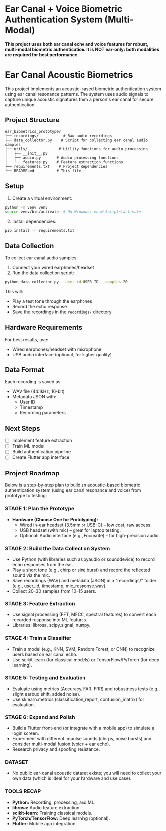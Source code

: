 # Ear Canal + Voice Biometric Authentication System (Multi-Modal)

**This project uses both ear canal echo and voice features for robust, multi-modal biometric authentication. It is NOT ear-only: both modalities are required for best performance.**

# Ear Canal Acoustic Biometrics

This project implements an acoustic-based biometric authentication system using ear canal resonance patterns. The system uses audio signals to capture unique acoustic signatures from a person's ear canal for secure authentication.

## Project Structure

```
ear_biometrics_prototype/
├── recordings/           # Raw audio recordings
├── data_collector.py    # Script for collecting ear canal audio samples
├── utils/              # Utility functions for audio processing
│   ├── __init__.py
│   ├── audio.py       # Audio processing functions
│   └── features.py    # Feature extraction functions
├── requirements.txt    # Project dependencies
└── README.md          # This file
```

## Setup

1. Create a virtual environment:
```bash
python -m venv venv
source venv/bin/activate  # On Windows: venv\Scripts\activate
```

2. Install dependencies:
```bash
pip install -r requirements.txt
```

## Data Collection

To collect ear canal audio samples:

1. Connect your wired earphones/headset
2. Run the data collection script:
```bash
python data_collector.py --user_id USER_ID --samples 20
```

This will:
- Play a test tone through the earphones
- Record the echo response
- Save the recordings in the `recordings/` directory

## Hardware Requirements

For best results, use:
- Wired earphones/headset with microphone
- USB audio interface (optional, for higher quality)

## Data Format

Each recording is saved as:
- WAV file (44.1kHz, 16-bit)
- Metadata JSON with:
  - User ID
  - Timestamp
  - Recording parameters

## Next Steps

- [ ] Implement feature extraction
- [ ] Train ML model
- [ ] Build authentication pipeline
- [ ] Create Flutter app interface 

## Project Roadmap

Below is a step-by-step plan to build an acoustic-based biometric authentication system (using ear canal resonance and voice) from prototype to testing:

### STAGE 1: Plan the Prototype

- **Hardware (Choose One for Prototyping):**
  - Wired in-ear headset (3.5mm or USB-C) – low cost, raw access.
  - USB headset (with mic) – great for laptop testing.
  - Optional: Audio interface (e.g., Focusrite) – for high-precision audio.

### STAGE 2: Build the Data Collection System

- Use Python (with libraries such as pyaudio or sounddevice) to record echo responses from the ear.
- Play a short tone (e.g., chirp or sine burst) and record the reflected sound via the mic.
- Save recordings (WAV) and metadata (JSON) in a "recordings/" folder (e.g., user_id, timestamp, mic_response.wav).
- Collect 20–30 samples from 10–15 users.

### STAGE 3: Feature Extraction

- Use signal processing (FFT, MFCC, spectral features) to convert each recorded response into ML features.
- Libraries: librosa, scipy.signal, numpy.

### STAGE 4: Train a Classifier

- Train a model (e.g., KNN, SVM, Random Forest, or CNN) to recognize users based on ear canal echo.
- Use scikit-learn (for classical models) or TensorFlow/PyTorch (for deep learning).

### STAGE 5: Testing and Evaluation

- Evaluate using metrics (Accuracy, FAR, FRR) and robustness tests (e.g., slight earbud shift, added noise).
- Use sklearn.metrics (classification_report, confusion_matrix) for evaluation.

### STAGE 6: Expand and Polish

- Build a Flutter front-end (or integrate with a mobile app) to simulate a login screen.
- Experiment with different impulse sounds (chirps, noise bursts) and consider multi-modal fusion (voice + ear echo).
- Research privacy and spoofing resistance.

### DATASET

- No public ear-canal acoustic dataset exists; you will need to collect your own data (which is ideal for your hardware and use case).

### TOOLS RECAP

- **Python:** Recording, processing, and ML.
- **librosa:** Audio feature extraction.
- **scikit-learn:** Training classical models.
- **PyTorch/TensorFlow:** Deep learning (optional).
- **Flutter:** Mobile app integration.